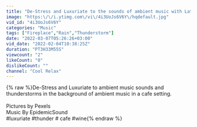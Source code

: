 ```yaml
---
title: "De-Stress and Luxuriate to the sounds of ambient music with Latte's, Coffee and Wine"
image: "https:\/\/i.ytimg.com\/vi\/4i3UoJs6V6Y\/hqdefault.jpg"
vid_id: "4i3UoJs6V6Y"
categories: "Music"
tags: ["Fireplace","Rain","Thunderstorm"]
date: "2022-03-07T05:26:26+03:00"
vid_date: "2022-02-04T10:38:25Z"
duration: "PT3H33M55S"
viewcount: "2"
likeCount: "0"
dislikeCount: ""
channel: "Cool Relax"
---
```

{% raw %}De-Stress and Luxuriate to ambient music sounds and thunderstorms in the background of ambient music in a cafe setting.<br /><br />Pictures by Pexels<br />Music By EpidemicSound<br />#luxuriate #thunder # cafe #wine{% endraw %}
